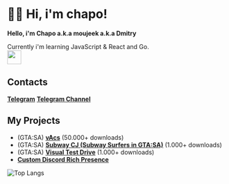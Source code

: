 # 👋🏻 Hi, i'm chapo!
**Hello, i'm Chapo a.k.a moujeek a.k.a Dmitry**

Currently i'm learning JavaScript & React and Go.   
<img height="32" src="https://skillicons.dev/icons?i=go,js,ts,lua,vscode"/>  
## Contacts
[**Telegram**](https://t.me/moujeek)
[**Telegram Channel**](https://t.me/chaposcripts)

## My Projects
* (GTA:SA) [**vAcs**](https://www.blast.hk/threads/133752/) (50.000+ downloads)
* (GTA:SA) [**Subway CJ (Subway Surfers in GTA:SA)**](https://www.blast.hk/threads/155704/) (1.000+ downloads)
* (GTA:SA) [**Visual Test Drive**](https://www.blast.hk/threads/109617/) (1.000+ downloads)
* [**Custom Discord Rich Presence**](https://github.com/GovnocodedByChapo/custom-discord-rich-presence)

![Top Langs](https://github-readme-stats.vercel.app/api/top-langs/?username=chaposcripts&layout=compact)  
